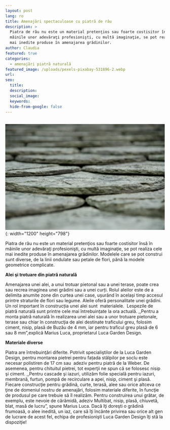 ```yaml
---
layout: post
lang: ro
title: Amenajări spectaculoase cu piatră de râu
description: >
  Piatra de râu nu este un material pretenţios sau foarte costisitor însă în
  mâinile unor adevăraţi profesionişti, cu multă imaginaţie, se pot realiza cele
  mai inedite produse în amenajarea grădinilor. 
author: Claudia
featured: true
categories:
  - amenajări piatră naturală
featured_image: /uploads/pexels-pixabay-531896-2.webp
url:
seo:
  title:
  description:
  social_image:
  keywords:
  hide-from-google: false
---
```

<br>![](/uploads/pexels-pixabay-531896-1.webp){: width="1200" height="798"}

Piatra de râu nu este un material pretenţios sau foarte costisitor însă în mâinile unor adevăraţi profesionişti, cu multă imaginaţie, se pot realiza cele mai inedite produse în amenajarea grădinilor. Modelele care se pot construi sunt diverse, de la linii ondulate sau petale de flori, până la modele geometrice complicate.

**Alei şi trotuare din piatră naturală**

Amenajarea unei alei, a unui trotuar pietonal sau a unei terase, poate crea sau recrea imaginea unei grădini sau a unei curți. Rolul aleilor este de a delimita anumite zone din curtea unei case, ușurând în același timp accesul printre straturile de flori sau legume. Aleile oferă personalitate unei grădini. Un rol important în construcția unei alei sunt &nbsp;materialele.&nbsp; Lespezile de piatră naturală sunt printre cele mai întrebuințate la ora actuală. ,,Pentru a monta piatră naturală în realizarea unei alei sau a unor trotuare pietonale, terase sau chiar în construcţia de alei destinate traficului greu, folosim ciment, nisip, plasă de Buzău de 4 mm, iar pentru traficul greu plasă de 6 sau 8 mm”,explică Marius Luca, proprietarul Luca Garden Design.

**Materiale diverse**

Piatra are întrebuinţări diferite. Potrivit specialiştilor de la Luca Garden Design, pentru montarea pietrei pentru fațada stâlpilor pe soclu este necesar polistiren de 17 cm sau&nbsp; adeziv pentru piatră de la Weber. De asemenea, pentru chituitul pietrei, tot experţii ne spun că se folosesc nisip şi ciment. ,,Pentru cascade şi iazuri, utilizăm folie specială pentru iazuri, membrană, furtun, pompă de recirculare a apei, nisip, ciment şi plasă. Fiecare construcţie pentru grădină, curte, terasă, alee sau orice altceva ce ţine de domeniul nostru de amenajări, folosim materiale diferite, în funcţie de produsul pe care trebuie să îl realizăm. Pentru construirea unui grătar, de exemplu, este nevoie de cărămidă, adeziv Multibat, nisip, plasă, chiuvetă, blat, masă de lucru”, spune Marius Luca. Dacă îţi doreşti o grădină frumoasă, o alee inedită, un iaz, care să îţi încânte privirea sau orice alt gen de lucrare de acest fel, echipa de profesionişti Luca Garden Design îţi stă la dispoziţie!